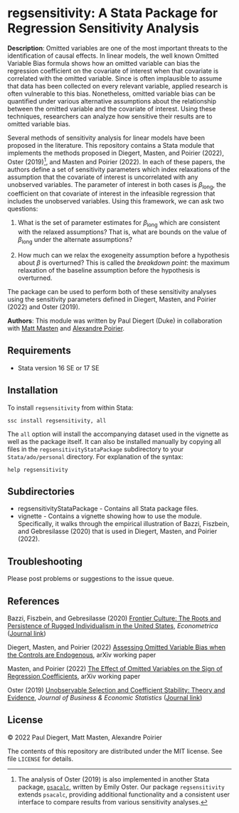 # regsensitivity: A Stata Package for Regression Sensitivity Analysis

**Description**: Omitted variables are one of the most important threats to the identification of causal effects. In linear models, the well known Omitted Variable Bias formula shows how an omitted variable can bias the regression coefficient on the covariate of interest when that covariate is correlated with the omitted variable. Since is often implausible to assume that data has been collected on every relevant variable, applied research is often vulnerable to this bias. Nonetheless, omitted variable bias can be quantified under various alternative assumptions about the relationship between the omitted variable and the covariate of interest. Using these techniques, researchers can analyze how sensitive their results are to omitted variable bias.

Several methods of sensitivity analysis for linear models have been proposed in the literature. This repository contains a Stata module that implements the methods proposed in Diegert, Masten, and Poirier (2022), Oster (2019)[^1], and Masten and Poirier (2022). In each of these papers, the authors define a set of sensitivity parameters which index relaxations of the assumption that the covariate of interest is uncorrelated with any unobserved variables. The parameter of interest in both cases is $\beta_\text{long}$, the coefficient on that covariate of interest in the infeasible regression that includes the unobserved variables. Using this framework, we can ask two questions:

1. What is the set of parameter estimates for $\beta_\text{long}$ which are consistent with the relaxed assumptions? That is, what are bounds on the value of $\beta_\text{long}$ under the alternate assumptions?

2. How much can we relax the exogeneity assumption before a hypothesis about $\beta$ is overturned? This is called the _breakdown point_: the maximum relaxation of the baseline assumption before the hypothesis is overturned.

The package can be used to perform both of these sensitivity analyses using the sensitivity parameters defined in Diegert, Masten, and Poirier (2022) and Oster (2019). 

**Authors**: This module was written by Paul Diegert (Duke) in collaboration with [Matt Masten](https://mattmasten.github.io/) and [Alexandre Poirier](https://sites.google.com/site/alexpoirierecon/).

## Requirements

- Stata version 16 SE or 17 SE

## Installation

To install `regsensitivity` from within Stata:
```
ssc install regsensitivity, all
```
The `all` option will install the accompanying dataset used in the vignette as well as the package itself. It can also be installed manually by copying all files in the `regsensitivityStataPackage` subdirectory to your `Stata/ado/personal` directory. For explanation of the syntax:
```
help regsensitivity
```

## Subdirectories

- regsensitivityStataPackage - Contains all Stata package files.
- vignette - Contains a vignette showing how to use the module. Specifically, it walks through the empirical illustration of Bazzi, Fiszbein, and Gebresilasse (2020) that is used in Diegert, Masten, and Poirier (2022).

## Troubleshooting

Please post problems or suggestions to the issue queue.

## References

Bazzi, Fiszbein, and Gebresilasse (2020) [Frontier Culture: The Roots and Persistence of Rugged Individualism in the United States](https://www.bu.edu/econ/files/2018/08/BFG_Frontier.pdf), _Econometrica_ ([Journal link](https://onlinelibrary.wiley.com/doi/abs/10.3982/ECTA16484))

Diegert, Masten, and Poirier (2022) [Assessing Omitted Variable Bias when the Controls are Endogenous](https://arxiv.org/abs/2206.02303), arXiv working paper

Masten, and Poirier (2022) [The Effect of Omitted Variables on the Sign of Regression Coefficients](https://arxiv.org/abs/2208.00552), arXiv working paper

Oster (2019) [Unobservable Selection and Coefficient Stability: Theory and Evidence](https://www.brown.edu/research/projects/oster/sites/brown.edu.research.projects.oster/files/uploads/Unobservable_Selection_and_Coefficient_Stability.pdf), _Journal of Business & Economic Statistics_ ([Journal link](https://www.tandfonline.com/doi/abs/10.1080/07350015.2016.1227711?journalCode=ubes20))

## License

&copy; 2022 Paul Diegert, Matt Masten, Alexandre Poirier

The contents of this repository are distributed under the MIT license. See file `LICENSE` for details.

[^1]: The analysis of Oster (2019) is also implemented in another Stata package, [`psacalc`](https://ideas.repec.org/c/boc/bocode/s457677.html), written by Emily Oster. Our package `regsensitivity` extends `psacalc`, providing additional functionality and a consistent user interface to compare results from various sensitivity analyses.